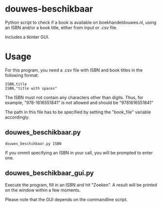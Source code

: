 # douwes-beschikbaar
Python script to check if a book is available on boekhandeldouwes.nl, using an
ISBN and/or a book title, either from input or .csv file.

Includes a tkinter GUI.

# Usage

For this program, you need a .csv file with ISBN and book titles in the following
format:

```
ISBN,title
ISBN,"title with spaces"
```

The ISBN must not contain any characters other than digits. Thus, for example,
"978-1616551841" is not allowed and should be "9781616551841"

The path in this file has to be specified by setting the "book_file" variable
accordingly.

## douwes_beschikbaar.py

```
douwes_beschikbaar.py ISBN
```

If you ommit specifying an ISBN in your call, you will be prompted to enter one.

## douwes_beschikbaar_gui.py

Execute the program, fill in an ISBN and hit "Zoeken". A result will be printed
on the window within a few moments.

Please note that the GUI depends on the commandline script.
